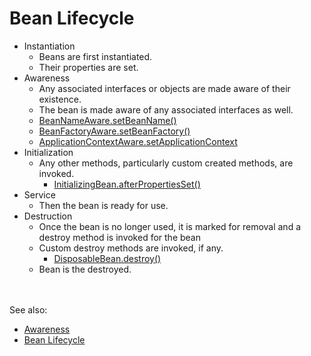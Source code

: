 # Bean Lifecycle
- Instantiation
  - Beans are first instantiated.
  - Their properties are set.
- Awareness 
  - Any associated interfaces or objects are made aware of their existence.
  - The bean is made aware of any associated interfaces as well.
  - [BeanNameAware.setBeanName()](https://docs.spring.io/spring-framework/docs/current/javadoc-api/org/springframework/beans/factory/BeanNameAware.html)
  - [BeanFactoryAware.setBeanFactory()](https://docs.spring.io/spring-framework/docs/current/javadoc-api/org/springframework/beans/factory/BeanFactoryAware.html)
  - [ApplicationContextAware.setApplicationContext](https://docs.spring.io/spring-framework/docs/current/javadoc-api/org/springframework/context/ApplicationContextAware.html)
- Initialization
  - Any other methods, particularly custom created methods, are invoked.
    - [InitializingBean.afterPropertiesSet()](https://docs.spring.io/spring-framework/docs/current/javadoc-api/org/springframework/beans/factory/InitializingBean.html#afterPropertiesSet--)
- Service
  - Then the bean is ready for use.
- Destruction
  - Once the bean is no longer used, it is marked for removal and a destroy method is invoked for the bean
  - Custom destroy methods are invoked, if any.
    - [DisposableBean.destroy()](https://docs.spring.io/spring-framework/docs/current/javadoc-api/org/springframework/beans/factory/DisposableBean.html#destroy--)
  - Bean is the destroyed.



<br><br>
See also: 
- [Awareness](https://www.baeldung.com/spring-bean-name-factory-aware)  
- [Bean Lifecycle](https://gitlab.com/revature_training/spring-team/-/blob/master/modules/framework/bean-lifecycle.md)
